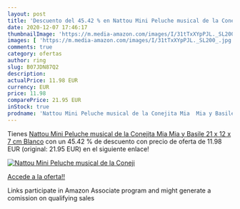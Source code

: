 ```yaml
---
layout: post
title: 'Descuento del 45.42 % en Nattou Mini Peluche musical de la Coneji'
date: 2020-12-07 17:46:17
thumbnailImage: 'https://m.media-amazon.com/images/I/31tTxXYpPJL._SL200_.jpg'
images: [ 'https://m.media-amazon.com/images/I/31tTxXYpPJL._SL200_.jpg' ]
comments: true
category: ofertas
author: ring
slug: B07JDN87Q2
description:
actualPrice: 11.98 EUR
currency: EUR
price: 11.98
comparePrice: 21.95 EUR
inStock: true
prodname: 'Nattou Mini Peluche musical de la Conejita Mia  Mia y Basile  21 x 12 x 7 cm  Blanco'
---
```


Tienes [Nattou Mini Peluche musical de la Conejita Mia  Mia y Basile  21 x 12 x 7 cm  Blanco](https://www.amazon.es/dp/B07JDN87Q2/?tag=tolees-21) con un 45.42 % de descuento con precio de oferta de 11.98 EUR (original: 21.95 EUR) en el siguiente enlace!

[![Nattou Mini Peluche musical de la Coneji](https://m.media-amazon.com/images/I/31tTxXYpPJL._SL200_.jpg)](https://www.amazon.es/dp/B07JDN87Q2/?tag=tolees-21)

[Accede a la oferta!!](https://www.amazon.es/dp/B07JDN87Q2/?tag=tolees-21)

Links participate in Amazon Associate program and might generate a comission on qualifying sales


